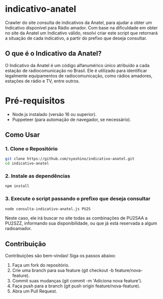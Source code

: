 # indicativo-anatel
Crawler do site consulta de indicativos da Anatel, para ajudar a obter um Indicativo disponível para Rádio amador. 
Com base na dificuldade em obter no site da Anatel um Indicativo válido, resolvi criar este script que retornará a situação de cada indicativo, a partir do prefixo que deseja consultar.


## O que é o Indicativo da Anatel?

O Indicativo da Anatel é um código alfanumérico único atribuído a cada estação de radiocomunicação no Brasil. Ele é utilizado para identificar legalmente equipamentos de radiocomunicação, como rádios amadores, estações de rádio e TV, entre outros.

# Pré-requisitos
 - Node.js instalado (versão 16 ou superior).
 - Puppeteer (para automação de navegador, se necessário).

## Como Usar

### 1. Clone o Repositório

```bash
git clone https://github.com/syoshino/indicativo-anatel.git
cd indicativo-anatel
```

### 2. Instale as dependências

```bash
npm install
```

### 3. Execute o script passando o prefixo que deseja consultar
```bash
node consulta-indicativo-anatel.js PU2S
```
Neste caso, ele irá buscar no site todas as combinações de PU2SAA a PU2SZZ, informando sua disponibilidade, ou que já está reservada a algum radioamador.

## Contribuição

Contribuições são bem-vindas! Siga os passos abaixo:

1. Faça um fork do repositório.
2. Crie uma branch para sua feature (git checkout -b feature/nova-feature).
3. Commit suas mudanças (git commit -m 'Adiciona nova feature').
4. Faça push para a branch (git push origin feature/nova-feature).
5. Abra um Pull Request.
